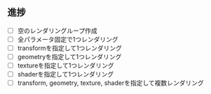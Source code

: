 ## 進捗

- [ ] 空のレンダリングループ作成
- [ ] 全パラメータ固定で1つレンダリング
- [ ] transformを指定して1つレンダリング
- [ ] geometryを指定して1つレンダリング
- [ ] textureを指定して1つレンダリング
- [ ] shaderを指定して1つレンダリング
- [ ] transform, geometry, texture, shaderを指定して複数レンダリング
